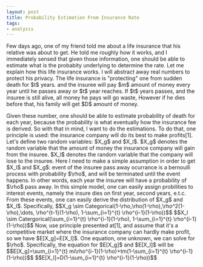 ```yaml
---
layout: post
title: Probability Estimation From Insurance Rate
tags:
- analysis
---
```


<p>
Few days ago, one of my friend told me about a life insurance that his relative was about to get. He told me roughly how it works, and I immediately sensed that given those information, one should be able to estimate what is the probabity underlying to determine the rate. Let me explain how this life insurance works. I will abstract away real numbers to protect his privacy. The life insurance is "protecting" one from sudden death for $t$ years. and the insuree will pay $m$ amount of money every year until he passes away or $t$ year reaches. If $t$ years passes, and the insuree is still alive, all money he pays will go waste, However if he dies before that, his family will get $D$ amount of money.
</p>
<p>
Given these number, one should be able to estimate probability of death for each year, because the probability is what eventually how the insurance fee is derived. So with that in mind, I want to do the estimations. To do that, one principle is used: the insurance company will do its best to make profits[1]. Let's define two random variables: $X_g$ and $X_l$. $X_g$ denotes the random variable that the amount of money the insurance company will gain from the insuree. $X_l$ denotes the random variable that the company will lose to the insuree. Here I need to make a simple assumption in order to get $X_l$ and $X_g$: event of the insuree pass away ocurrance is a bernoulli process with probability $\rho$, and will be terminated until the event happens. In other words, each year the insuree will have a probability of $\rho$ pass away. In this simple model, one can easily assign probilities to interest events, namely the insure dies on first year, second years, e.t.c. From these events, one can easily derive the distribution of $X_g$ and $X_l$. Specifically,
$$X_g \sim Categorical(1-\rho,\rho(1-\rho),\rho^2(1-\rho),\dots,  \rho^{t-1}(1-\rho), 1-\sum_{i=1}^{t} \rho^{i-1}(1-\rho))$$
$$X_l \sim Catergorical(\sum_{i=1}^{t} \rho^{i-1}(1-\rho), 1-\sum_{i=1}^{t} \rho^{i-1}(1-\rho))$$
Now, use principle presented at[1], and assume that it's a competitive market where the insurance company can hardly make profit, so we have $E[X_g]=E[X_l]$. One equation, one unknown, we can solve for $\rho$. Specifically, the equation for $E[X_g]$ and $E[X_l]$ will be 
$$E[X_g]=\sum_{i=1}^{t} mi\rho^{i-1}(1-\rho)+tm(1-\sum_{i=1}^{t} \rho^{i-1}(1-\rho))$$
$$E[X_l]=D(1-\sum_{i=1}^{t} \rho^{i-1}(1-\rho))$$
</p>

